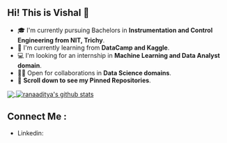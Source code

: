 ## Hi! This is Vishal 👋
- 🎓 I'm currently pursuing Bachelors in **Instrumentation and Control Engineering from NIT, Trichy**.
- 🌱 I'm currently learning from **DataCamp and Kaggle**.
- 💻 I'm looking for an internship in **Machine Learning and Data Analyst domain**.
- 🤝🏻 Open for collaborations in **Data Science domains**.
- 📌 **Scroll down to see my Pinned Repositories**.

<a href="https://github.com/VishalMandrai">
  <img align="center" src="https://github-readme-stats.vercel.app/api/top-langs/?username=VishalMandrai&theme=light&hide_langs_below=1" />
</a>
<a href="https://github.com/VishalMandrai">
 <img align="center" src="https://github-readme-stats.vercel.app/api?username=VishalMandrai&show_icons=true&theme=light&line_height=27" alt="ranaaditya's github stats"/>
</a>


## Connect Me :
- Linkedin: 


<!--
**VishalMandrai/VishalMandrai** is a ✨ _special_ ✨ repository because its `README.md` (this file) appears on your GitHub profile.

Here are some ideas to get you started:

- 🔭 I’m currently working on ...
- 🌱 I’m currently learning ...
- 👯 I’m looking to collaborate on ...
- 🤔 I’m looking for help with ...
- 💬 Ask me about ...
- 📫 How to reach me: ...
- 😄 Pronouns: ...
- ⚡ Fun fact: ...
-->

